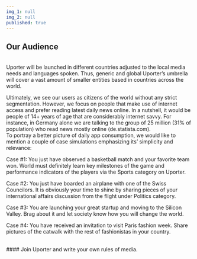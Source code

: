 ```yaml
---
img_1: null
img_2: null
published: true
---
```


## Our Audience
<br>
Uporter will be launched in different countries adjusted to the local media needs and languages spoken. Thus, generic and global Uporter’s umbrella will cover a vast amount of smaller entities based in countries across the world. 

Ultimately, we see our users as citizens of the world without any strict segmentation. However, we focus on people that make use of internet access and prefer reading latest daily news online. In a nutshell, it would be people of 14+ years of age that are considerably internet savvy. For instance, in Germany alone we are talking to the group of 25 million (31% of population) who read news mostly online (de.statista.com).
<br>
To portray a better picture of daily app consumption, we would like to mention a couple of case simulations emphasizing its’ simplicity and relevance: 

Case #1: You just have observed a basketball match and your favorite team won. World must definitely learn key milestones of the game and performance indicators of the players via the Sports category on Uporter.

Case #2: You just have boarded an airplane with one of the Swiss Councilors. It is obviously your time to shine by sharing pieces of your international affairs discussion from the flight under Politics category. 

Case #3: You are launching your great startup and moving to the Silicon Valley. Brag about it and let society know how you will change the world. 

Case #4: You have received an invitation to visit Paris fashion week. Share pictures of the catwalk with the rest of fashionistas in your country. 

<br>
#### Join Uporter and write your own rules of media. 
